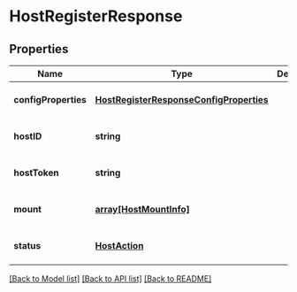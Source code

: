 # HostRegisterResponse

## Properties
Name | Type | Description | Notes
------------ | ------------- | ------------- | -------------
**configProperties** | [**HostRegisterResponseConfigProperties**](HostRegisterResponseConfigProperties.md) |  | [optional] [default to null]
**hostID** | **string** |  | [optional] [default to null]
**hostToken** | **string** |  | [optional] [default to null]
**mount** | [**array[HostMountInfo]**](HostMountInfo.md) |  | [optional] [default to null]
**status** | [**HostAction**](HostAction.md) |  | [optional] [default to null]

[[Back to Model list]](../README.md#documentation-for-models) [[Back to API list]](../README.md#documentation-for-api-endpoints) [[Back to README]](../README.md)


